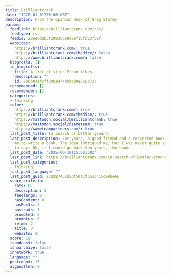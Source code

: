 ```yaml
---
title: Brilliantcrank
date: "1970-01-01T00:00:00Z"
description: From the opinion desk of Greg Storey
params:
  feedlink: https://brilliantcrank.com/rss/
  feedtype: rss
  feedid: 22ee0dab3f28836c69d0ef15fd23f38f
  websites:
    https://brilliantcrank.com/: true
    https://brilliantcrank.com/thedice/: false
    https://www.brilliantcrank.com/: false
  blogrolls: []
  in_blogrolls:
  - title: A list of sites Ethan likes
    description: ""
    id: 796603efcff00ba474bbbd88e566b727
  recommended: []
  recommender: []
  categories:
  - Thinking
  relme:
    https://brilliantcrank.com/: true
    https://brilliantcrank.com/thedice/: true
    https://mastodon.social/@Brilliantcrank: true
    https://mastodon.social/@sameteam: true
    https://sameteampartners.com/: true
  last_post_title: In search of better ground.
  last_post_description: For years, a good friend—and a respected book publisher—urged
    me to write a book. The idea intrigued me, but I was never quite sure what I had
    to say. Oh, if I could go back ten years, the books
  last_post_date: "2025-06-10T15:50:50Z"
  last_post_link: https://brilliantcrank.com/in-search-of-better-ground/
  last_post_categories:
  - Thinking
  last_post_language: ""
  last_post_guid: 2c828745cd5df50fcf551c415ce9be66
  score_criteria:
    cats: 0
    description: 3
    feedlangs: 0
    hasContent: 0
    hasPosts: 3
    postcats: 1
    promoted: 5
    promotes: 0
    relme: 2
    title: 3
    website: 2
  score: 19
  ispodcast: false
  isnoarchive: false
  innetwork: true
  language: ""
  postcount: 15
  avgpostlen: 0
---
```

